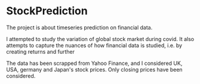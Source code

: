 # StockPrediction

The project is about timeseries prediction on financial data.

I attempted to study the variation of global stock market during covid. It also attempts to capture the nuances of how financial data is studied, i.e. by creating returns 
and further

The data has been scrapped from Yahoo Finance, and I considered UK, USA, germany and Japan's stock prices. Only closing prices have been considered.
